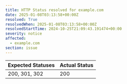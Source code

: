 ```yaml
---
title: HTTP Status resolved for example.com
date: 2025-01-08T03:13:58+00:00Z
resolved: True
resolvedWhen: 2025-01-08T03:13:58+00:00Z
resolvedStartTime: 2024-10-25T21:09:43.191474+00:00
severity: notice
affected:
  - example.com
section: issue
---
```


| Expected Statuses | Actual Status  |
|-------------------|----------------|
| 200, 301, 302 | 200 |

